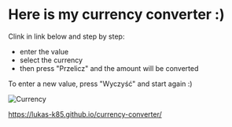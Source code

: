 # Here is my currency converter :)

Clink in link below and step by step:
- enter the value
- select the currency
- then press "Przelicz" and the amount will be converted

To enter a new value, press "Wyczyść" and start again :)


![Currency](https://i.postimg.cc/s2k4XLcQ/screen.jpg)

https://lukas-k85.github.io/currency-converter/
